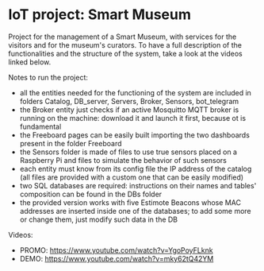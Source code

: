 # IoT project: Smart Museum

Project for the management of a Smart Museum, with services for the visitors and for the museum's curators.
To have a full description of the functionalities and the structure of the system, take a look at the videos linked below.

Notes to run the project:
- all the entities needed for the functioning of the system are included in folders Catalog, DB_server, Servers, Broker, Sensors, bot_telegram
- the Broker entity just checks if an active Mosquitto MQTT broker is running on the machine: download it and launch it first, because ot is fundamental
- the Freeboard pages can be easily built importing the two dashboards present in the folder Freeboard
- the Sensors folder is made of files to use true sensors placed on a Raspberry Pi and files to simulate the behavior of such sensors
- each entity must know from its config file the IP address of the catalog (all files are provided with a custom one that can be easily modified)
- two SQL databases are required: instructions on their names and tables' composition can be found in the DBs folder
- the provided version works with five Estimote Beacons whose MAC addresses are inserted inside one of the databases; to add some more or change them, just modify such data in the DB

Videos:
- PROMO: https://www.youtube.com/watch?v=YgoPoyFLknk
- DEMO: https://www.youtube.com/watch?v=mky62tQ42YM 
